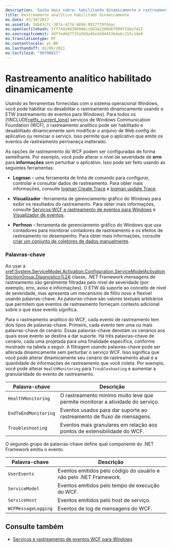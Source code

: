 ```yaml
---
description: 'Saiba mais sobre: habilitando dinamicamente o rastreamento analítico'
title: Rastreamento analítico habilitado dinamicamente
ms.date: 03/30/2017
ms.assetid: 58b63cfc-307a-427d-b69d-9917ff9f44ac
ms.openlocfilehash: 5fff4da8839b986ccb43a2280d6f994f31be7423
ms.sourcegitcommit: ddf7edb67715a5b9a45e3dd44536dabc153c1de0
ms.translationtype: MT
ms.contentlocale: pt-BR
ms.lasthandoff: 02/06/2021
ms.locfileid: "99798817"
---
```

# <a name="dynamically-enabling-analytic-tracing"></a>Rastreamento analítico habilitado dinamicamente

Usando as ferramentas fornecidas com o sistema operacional Windows, você pode habilitar ou desabilitar o rastreamento dinamicamente usando o ETW (rastreamento de eventos para Windows). Para todos os [!INCLUDE[netfx_current_long](../../../../../includes/netfx-current-long-md.md)] serviços de Windows Communication Foundation (WCF), o rastreamento analítico pode ser habilitado e desabilitado dinamicamente sem modificar o arquivo de Web.config do aplicativo ou reiniciar o serviço. Isso permite que o aplicativo que emite os eventos de rastreamento permaneça inalterado.  
  
 As opções de rastreamento do WCF podem ser configuradas de forma semelhante. Por exemplo, você pode alterar o nível de severidade de **erro** para **informações** sem perturbar o aplicativo. Isso pode ser feito usando as seguintes ferramentas:  
  
- **Logman** – uma ferramenta de linha de comando para configurar, controlar e consultar dados de rastreamento. Para obter mais informações, consulte [logman Create Trace](/previous-versions/windows/it-pro/windows-server-2008-R2-and-2008/cc788036(v=ws.10)) e [logman update Trace](/previous-versions/windows/it-pro/windows-server-2008-R2-and-2008/cc788128(v=ws.10)).  
  
- **Visualizador** -ferramenta de gerenciamento gráfico do Windows para exibir os resultados do rastreamento. Para obter mais informações, consulte [Serviços WCF e rastreamento de eventos para Windows](../../samples/wcf-services-and-event-tracing-for-windows.md) e [Visualizador de eventos](/previous-versions/windows/it-pro/windows-server-2008-R2-and-2008/cc766042(v=ws.11)).  
  
- **Perfmon** – ferramenta de gerenciamento gráfico do Windows que usa contadores para monitorar contadores de rastreamento e os efeitos de rastreamento no desempenho. Para obter mais informações, consulte [criar um conjunto de coletores de dados manualmente](/previous-versions/windows/it-pro/windows-server-2008-R2-and-2008/cc766404(v=ws.11)).  
  
### <a name="keywords"></a>Palavras-chave  

 Ao usar a <xref:System.ServiceModel.Activation.Configuration.ServiceModelActivationSectionGroup.Diagnostics%2A> classe, .NET Framework mensagens de rastreamento são geralmente filtradas pelo nível de severidade (por exemplo, erro, aviso e informações). O ETW dá suporte ao conceito de nível de severidade, mas apresenta um mecanismo de filtro novo e flexível usando palavras-chave. As palavras-chave são valores textuais arbitrários que permitem que eventos de rastreamento forneçam contexto adicional sobre o que esse evento significa.  
  
 Para o rastreamento analítico do WCF, cada evento de rastreamento tem dois tipos de palavras-chave. Primeiro, cada evento tem uma ou mais palavras-chave de cenário. Essas palavras-chave denotam os cenários aos quais esse evento se destina a dar suporte. Há três palavras-chave de cenário, cada uma projetada para uma finalidade específica, conforme mostrado na tabela a seguir. A filtragem usando palavras-chave pode ser alterada dinamicamente sem perturbar o serviço WCF. Isso significa que você pode alterar dinamicamente seu cenário de rastreamento atual e a quantidade de informações de rastreamento que você coleta. Por exemplo, você pode alterar `HealthMonitoring` para `Troubleshooting` e aumentar a granularidade do evento de rastreamento.  
  
|Palavra-chave|Descrição|  
|-------------|-----------------|  
|`HealthMonitoring`|O rastreamento mínimo muito leve que permite monitorar a atividade do serviço.|  
|`EndToEndMonitoring`|Eventos usados para dar suporte ao rastreamento de fluxo de mensagens.|  
|`Troubleshooting`|Eventos mais granulares em relação aos pontos de extensibilidade do WCF.|  
  
 O segundo grupo de palavras-chave define qual componente do .NET Framework emitiu o evento.  
  
|Palavra-chave|Descrição|  
|-------------|-----------------|  
|`UserEvents`|Eventos emitidos pelo código do usuário e não pelo .NET Framework.|  
|`ServiceModel`|Eventos emitidos pelo tempo de execução do WCF.|  
|`ServiceHost`|Eventos emitidos pelo host de serviço.|  
|`WCFMessageLogging`|Eventos de log de mensagens do WCF.|  
  
## <a name="see-also"></a>Consulte também

- [Serviços e rastreamento de eventos WCF para Windows](../../samples/wcf-services-and-event-tracing-for-windows.md)
